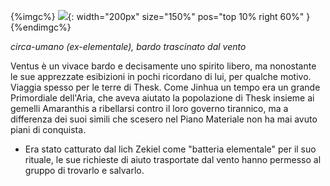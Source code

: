 {%imgc%}
![](https://64.media.tumblr.com/0d0791a82bd9f554677cb41a6251f55e/a0621009a83132a0-38/s500x750/b6f4bad4eabfd7978b1225ce7f52df9aaf45afbf.jpg){: width="200px" size="150%" pos="top 10% right 60%" }
{%endimgc%}

*circa-umano (ex-elementale), bardo trascinato dal vento*

Ventus è un vivace bardo e decisamente uno spirito libero, ma nonostante le sue apprezzate esibizioni in pochi ricordano di lui, per qualche motivo. Viaggia spesso per le terre di Thesk. Come Jinhua un tempo era un grande Primordiale dell'Aria, che aveva aiutato la popolazione di Thesk insieme ai gemelli Amaranthis a ribellarsi contro il loro governo tirannico, ma a differenza dei suoi simili che scesero nel Piano Materiale non ha mai avuto piani di conquista.

- Era stato catturato dal lich Zekiel come "batteria elementale" per il suo rituale, le sue richieste di aiuto trasportate dal vento hanno permesso al gruppo di trovarlo e salvarlo.